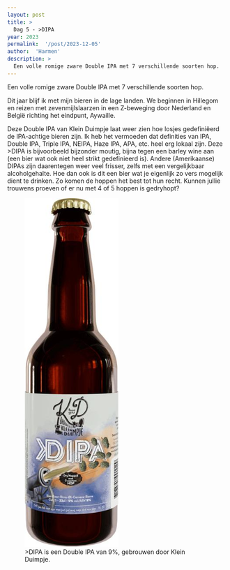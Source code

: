 ```yaml
---
layout: post
title: >
  Dag 5 - >DIPA
year: 2023
permalink:  '/post/2023-12-05'
author:  'Harmen'
description: >
  Een volle romige zware Double IPA met 7 verschillende soorten hop.
---
```

<p class='intro'><span class='dropcap'>E</span>en volle romige zware Double IPA met 7 verschillende soorten hop.</p>

Dit jaar blijf ik met mijn bieren in de lage landen. We beginnen in Hillegom en reizen met zevenmijlslaarzen in een Z-beweging door Nederland en België richting het eindpunt, Aywaille. 

Deze Double IPA van Klein Duimpje laat weer zien hoe losjes gedefiniëerd de IPA-achtige bieren zijn. Ik heb het vermoeden dat definities van IPA, Double IPA, Triple IPA, NEIPA, Haze IPA, APA, etc. heel erg lokaal zijn. Deze >DIPA is bijvoorbeeld bijzonder moutig, bijna tegen een barley wine aan (een bier wat ook niet heel strikt gedefinieerd is). Andere (Amerikaanse) DIPAs zijn daarentegen weer veel frisser, zelfs met een vergelijkbaar alcoholgehalte. Hoe dan ook is dit een bier wat je eigenlijk zo vers mogelijk dient te drinken. Zo komen de hoppen het best tot hun recht. Kunnen jullie trouwens proeven of er nu met 4 of 5 hoppen is gedryhopt?

<figure><img src='/assets/img/beer_2023-12-05.jpg' alt=''/> <figcaption>>DIPA is een Double IPA van 9%, gebrouwen door Klein Duimpje.</figcaption></figure>
